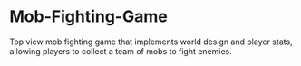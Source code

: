 # Mob-Fighting-Game
Top view mob fighting game that implements world design and player stats, allowing players to collect a team of mobs to fight enemies.
